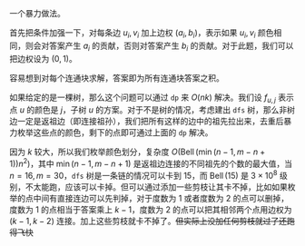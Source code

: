 一个暴力做法。

首先把条件加强一下，对每条边 $u_i,v_i$ 加上边权 $(a_i,b_i)$，表示如果 $u_i,v_i$ 颜色相同，则会对答案产生 $a_i$ 的贡献，否则对答案产生 $b_i$ 的贡献。对于此题，我们可以把边权设为 $(0,1)$。

容易想到对每个连通块求解，答案即为所有连通块答案之积。

如果给定的是一棵树，那么这个问题可以通过 `dp` 来 $O(nk)$ 解决。我们设 $f_{u,j}$ 表示点 $u$ 的颜色是 $j$，子树 $u$ 的方案。对于不是树的情况，考虑建出 `dfs` 树，那么非树边一定是返祖边（即连接祖孙），我们把所有这样的边中的祖先拉出来，去重后暴力枚举这些点的颜色，剩下的点即可通过上面的 `dp` 解决。

因为 $k$ 较大，所以我们枚举颜色划分，复杂度 $O(\operatorname{Bell}(\min(n-1,m-n+1))n^2)$，其中 $\min(n-1,m-n+1)$ 是返祖边连接的不同祖先的个数的最大值，当 $n=16,m=30$，`dfs` 树是一条链的情况可以卡到 $15$，而 $\operatorname{Bell}(15)$ 是 $3\times 10^8$ 级别，不太能跑，应该可以卡掉。但可以通过添加一些剪枝让其卡不掉，比如如果枚举的点中间有直接连边可以先判掉，对于度数为 $1$ 或者度数为 $2$ 的点可以删掉，度数为 $1$ 的点相当于答案乘上 $k-1$，度数为 $2$ 的点可以把其相邻两个点用边权为 $(k-1,k-2)$ 连接。加上这些剪枝就卡不掉了。~~但实际上没加任何剪枝就过了还跑得飞快~~